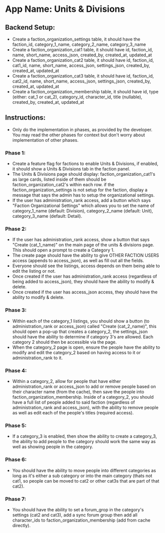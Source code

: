 # **App Name**: Units & Divisions

## Backend Setup:
- Create a faction_organization_settings table, it should have the faction_id, category_1_name, category_2_name, category_3_name
- Create a faction_organization_cat1 table, it should have id, faction_id, name, short_name, access_json, created_by, created_at, updated_at
- Create a faction_organization_cat2 table, it should have id, faction_id, cat1_id, name, short_name, access_json, settings_json, created_by, created_at, updated_at
- Create a faction_organization_cat3 table, it should have id, faction_id, cat2_id, name, short_name, access_json, settings_json, created_by, created_at, updated_at
- Create a faction_organization_membership table, it should have id, type (either: cat_1 or cat_2), category_id, character_id, title (nullable), created_by, created_at, updated_at

## Instructions:

- Only do the implementation in phases, as provided by the developer. You may read the other phases for context but don't worry about implementation of other phases.

### Phase 1:
- Create a feature flag for factions to enable Units & Divisions, if enabled, it should show a Units & Divisions tab in the faction panel.
- The Units & Divisions page should display: faction_organization_cat1's as large cards, listed inside of them should be faction_organization_cat2's within each row. if the faction_organization_settings is not setup for the faction, display a message that says the admin has to setup the organizational settings.
- If the user has administration_rank access, add a button which says "Faction Organizational Settings" which allows you to set the name of category_1_name (default: Division), category_2_name (default: Unit), category_3_name (default: Detail).

### Phase 2:
- If the user has administration_rank access, show a button that says "Create (cat_1_name)" on the main page of the units & divisions page. This should open a prompt to create a Category 1.
- The create page should have the ability to give OTHER FACTION USERS access (appends to access_json), as well as fill out all the fields.
- Everyone should see the listings, access depends on them being able to edit the listing or not.
- Once created if the user has administration_rank access (regardless of being added to access_json), they should have the ability to modify & delete.
- Once created if the user has access_json access, they should have the ability to modify & delete.

### Phase 3:
- Within each of the category_1 listings, you should show a button (to administration_rank or access_json) called "Create (cat_2_name)", this should open a pop-up that creates a category_2, the settings_json should have the ability to determine if category 3's are allowed. Each category 2 should then be accessible via the page.
- When the category_2 page is open, ensure the people have the ability to modify and edit the category_2 based on having access to it or administration_rank to it.

### Phase 4:
- Within a category_2, allow for people that have either administration_rank or access_json to add or remove people based on their character name (from the cache), then save the people into faction_organization_membership. Inside of a category_2, you should have a full list of people added to said faction (regardless of administration_rank and access_json), with the ability to remove people as well as edit each of the people's titles (required access).

### Phase 5:
- If a category_3 is enabled, then show the ability to create a category_3, the ability to add people to the category should work the same way as well as showing people in the category.

### Phase 6:
- You should have the ability to move people into different categories as long as it's either a sub category or into the main category (thats not cat1, so people can be moved to cat2 or other cat3s that are part of that cat2).

### Phase 7:
- You should have the ability to set a forum_grop in the category's settings (cat2 and cat3), add a sync forum group then add all character_ids to faction_organization_membership (add from cache directly).
